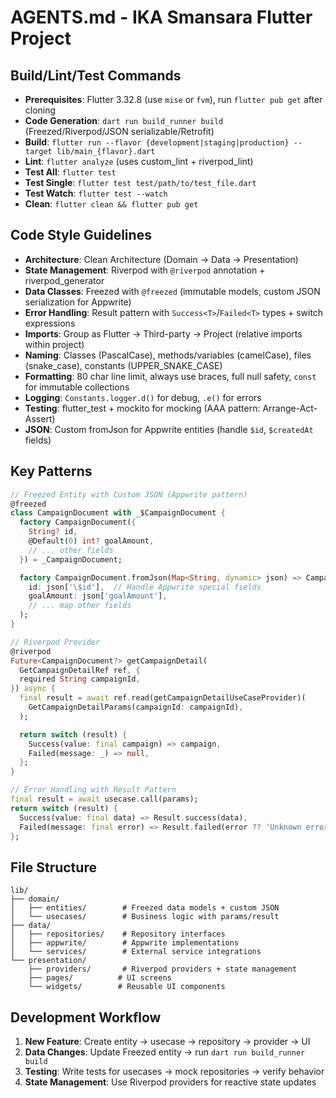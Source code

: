 # AGENTS.md - IKA Smansara Flutter Project

## Build/Lint/Test Commands
- **Prerequisites**: Flutter 3.32.8 (use `mise` or `fvm`), run `flutter pub get` after cloning
- **Code Generation**: `dart run build_runner build` (Freezed/Riverpod/JSON serializable/Retrofit)
- **Build**: `flutter run --flavor {development|staging|production} --target lib/main_{flavor}.dart`
- **Lint**: `flutter analyze` (uses custom_lint + riverpod_lint)
- **Test All**: `flutter test`
- **Test Single**: `flutter test test/path/to/test_file.dart`
- **Test Watch**: `flutter test --watch`
- **Clean**: `flutter clean && flutter pub get`

## Code Style Guidelines
- **Architecture**: Clean Architecture (Domain → Data → Presentation)
- **State Management**: Riverpod with `@riverpod` annotation + riverpod_generator
- **Data Classes**: Freezed with `@freezed` (immutable models, custom JSON serialization for Appwrite)
- **Error Handling**: Result pattern with `Success<T>`/`Failed<T>` types + switch expressions
- **Imports**: Group as Flutter → Third-party → Project (relative imports within project)
- **Naming**: Classes (PascalCase), methods/variables (camelCase), files (snake_case), constants (UPPER_SNAKE_CASE)
- **Formatting**: 80 char line limit, always use braces, full null safety, `const` for immutable collections
- **Logging**: `Constants.logger.d()` for debug, `.e()` for errors
- **Testing**: flutter_test + mockito for mocking (AAA pattern: Arrange-Act-Assert)
- **JSON**: Custom fromJson for Appwrite entities (handle `$id`, `$createdAt` fields)

## Key Patterns
```dart
// Freezed Entity with Custom JSON (Appwrite pattern)
@freezed
class CampaignDocument with _$CampaignDocument {
  factory CampaignDocument({
    String? id,
    @Default(0) int? goalAmount,
    // ... other fields
  }) = _CampaignDocument;

  factory CampaignDocument.fromJson(Map<String, dynamic> json) => CampaignDocument(
    id: json['\$id'],  // Handle Appwrite special fields
    goalAmount: json['goalAmount'],
    // ... map other fields
  );
}

// Riverpod Provider
@riverpod
Future<CampaignDocument?> getCampaignDetail(
  GetCampaignDetailRef ref, {
  required String campaignId,
}) async {
  final result = await ref.read(getCampaignDetailUseCaseProvider)(
    GetCampaignDetailParams(campaignId: campaignId),
  );

  return switch (result) {
    Success(value: final campaign) => campaign,
    Failed(message: _) => null,
  };
}

// Error Handling with Result Pattern
final result = await usecase.call(params);
return switch (result) {
  Success(value: final data) => Result.success(data),
  Failed(message: final error) => Result.failed(error ?? 'Unknown error'),
};
```

## File Structure
```
lib/
├── domain/
│   ├── entities/        # Freezed data models + custom JSON
│   └── usecases/        # Business logic with params/result
├── data/
│   ├── repositories/    # Repository interfaces
│   ├── appwrite/        # Appwrite implementations
│   └── services/        # External service integrations
└── presentation/
    ├── providers/       # Riverpod providers + state management
    ├── pages/          # UI screens
    └── widgets/        # Reusable UI components
```

## Development Workflow
1. **New Feature**: Create entity → usecase → repository → provider → UI
2. **Data Changes**: Update Freezed entity → run `dart run build_runner build`
3. **Testing**: Write tests for usecases → mock repositories → verify behavior
4. **State Management**: Use Riverpod providers for reactive state updates